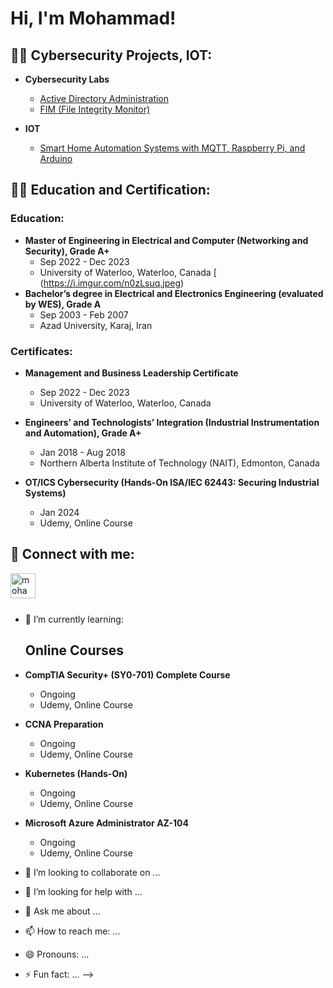 <h1>Hi, I'm Mohammad! </h1>

<h2>👨‍💻 Cybersecurity Projects, IOT:</h2>

- <b>Cybersecurity Labs</b>

  - [Active Directory Administration](https://github.com/Mhdheidari/ActiveDirectoryLab)
  - [FIM (File Integrity Monitor)](https://github.com/Mhdheidari/FIM-Hashing-Email)
    
- <b>IOT</b>
  - [Smart Home Automation Systems with MQTT, Raspberry Pi, and Arduino ](https://github.com/Mhdheidari/Smart-Home-Automation-Systems-with-MQTT-Raspberry-Pi-and-Arduino)
 
<h2>👨‍💻 Education and Certification:</h2>

### Education:
- **Master of Engineering in Electrical and Computer (Networking and Security), Grade A+**  
  - Sep 2022 - Dec 2023  
  - University of Waterloo, Waterloo, Canada
    [
(https://i.imgur.com/n0zLsuq.jpeg)
- **Bachelor’s degree in Electrical and Electronics Engineering (evaluated by WES), Grade A**  
  - Sep 2003 - Feb 2007  
  - Azad University, Karaj, Iran

### Certificates:
- **Management and Business Leadership Certificate**  
  - Sep 2022 - Dec 2023  
  - University of Waterloo, Waterloo, Canada

- **Engineers’ and Technologists’ Integration (Industrial Instrumentation and Automation), Grade A+**  
  - Jan 2018 - Aug 2018  
  - Northern Alberta Institute of Technology (NAIT), Edmonton, Canada

- **OT/ICS Cybersecurity (Hands-On ISA/IEC 62443: Securing Industrial Systems)**  
  - Jan 2024  
  - Udemy, Online Course

<h2> 🤳 Connect with me:</h2>

[<img align="left" alt="mohammad-heidari | LinkedIn" width="40px" src="https://cdn.jsdelivr.net/npm/simple-icons@v3/icons/linkedin.svg" />][linkedin]

[linkedin]: https://www.linkedin.com/in/mohammad-heidari/

  <br /><br /><br />

- 🌱 I’m currently learning:
   ## Online Courses

- **CompTIA Security+ (SY0-701) Complete Course**
  - Ongoing
  - Udemy, Online Course

- **CCNA Preparation**
  - Ongoing
  - Udemy, Online Course

- **Kubernetes (Hands-On)**
  - Ongoing
  - Udemy, Online Course

- **Microsoft Azure Administrator AZ-104**
  - Ongoing
  - Udemy, Online Course


- 👯 I’m looking to collaborate on ...
- 🤔 I’m looking for help with ...
- 💬 Ask me about ...
- 📫 How to reach me: ...
- 😄 Pronouns: ...
- ⚡ Fun fact: ...
-->
